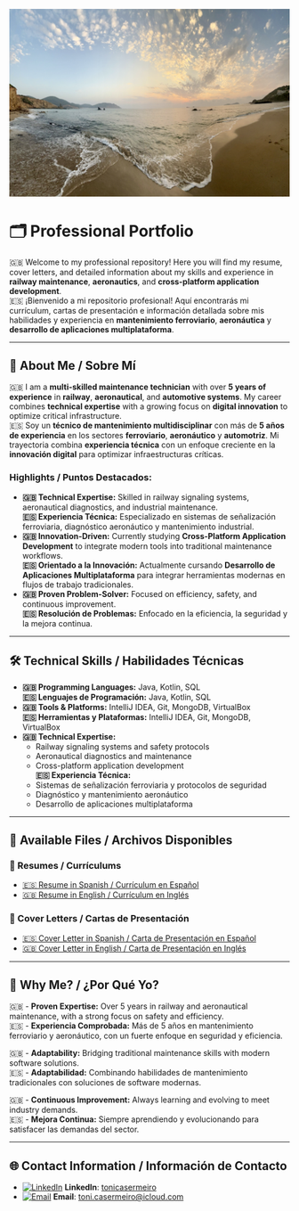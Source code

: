 ![MasterHead](https://raw.githubusercontent.com/tonicasermeiro/Pictures/e1f7f1b2cbe99fdbf76e22783e28656d79ee43ab/IMG_4399.jpeg)  

# 🗂️ **Professional Portfolio**  

🇬🇧 Welcome to my professional repository! Here you will find my resume, cover letters, and detailed information about my skills and experience in **railway maintenance**, **aeronautics**, and **cross-platform application development**.  
🇪🇸 ¡Bienvenido a mi repositorio profesional! Aquí encontrarás mi currículum, cartas de presentación e información detallada sobre mis habilidades y experiencia en **mantenimiento ferroviario**, **aeronáutica** y **desarrollo de aplicaciones multiplataforma**.  

---

## 👋 **About Me / Sobre Mí**  

🇬🇧 I am a **multi-skilled maintenance technician** with over **5 years of experience** in **railway**, **aeronautical**, and **automotive systems**. My career combines **technical expertise** with a growing focus on **digital innovation** to optimize critical infrastructure.  
🇪🇸 Soy un **técnico de mantenimiento multidisciplinar** con más de **5 años de experiencia** en los sectores **ferroviario**, **aeronáutico** y **automotriz**. Mi trayectoria combina **experiencia técnica** con un enfoque creciente en la **innovación digital** para optimizar infraestructuras críticas.  

### **Highlights / Puntos Destacados:**  
- **🇬🇧 Technical Expertise:** Skilled in railway signaling systems, aeronautical diagnostics, and industrial maintenance.  
  **🇪🇸 Experiencia Técnica:** Especializado en sistemas de señalización ferroviaria, diagnóstico aeronáutico y mantenimiento industrial.  
- **🇬🇧 Innovation-Driven:** Currently studying **Cross-Platform Application Development** to integrate modern tools into traditional maintenance workflows.  
  **🇪🇸 Orientado a la Innovación:** Actualmente cursando **Desarrollo de Aplicaciones Multiplataforma** para integrar herramientas modernas en flujos de trabajo tradicionales.  
- **🇬🇧 Proven Problem-Solver:** Focused on efficiency, safety, and continuous improvement.  
  **🇪🇸 Resolución de Problemas:** Enfocado en la eficiencia, la seguridad y la mejora continua.  

---

## 🛠️ **Technical Skills / Habilidades Técnicas**  

- **🇬🇧 Programming Languages:** Java, Kotlin, SQL  
  **🇪🇸 Lenguajes de Programación:** Java, Kotlin, SQL  
- **🇬🇧 Tools & Platforms:** IntelliJ IDEA, Git, MongoDB, VirtualBox  
  **🇪🇸 Herramientas y Plataformas:** IntelliJ IDEA, Git, MongoDB, VirtualBox  
- **🇬🇧 Technical Expertise:**  
  - Railway signaling systems and safety protocols  
  - Aeronautical diagnostics and maintenance  
  - Cross-platform application development  
  **🇪🇸 Experiencia Técnica:**  
  - Sistemas de señalización ferroviaria y protocolos de seguridad  
  - Diagnóstico y mantenimiento aeronáutico  
  - Desarrollo de aplicaciones multiplataforma  

---

## 📝 **Available Files / Archivos Disponibles**  

### 📌 Resumes / Currículums  
- [🇪🇸 Resume in Spanish / Currículum en Español](https://github.com/tonicasermeiro/Joan_Antoni_Casermeiro_Professional_Profile/blob/main/CV_Joan_Antoni_Casermeiro_ES.md)  
- [🇬🇧 Resume in English / Currículum en Inglés](https://github.com/tonicasermeiro/Joan_Antoni_Casermeiro_Professional_Profile/blob/main/CV_Joan_Antoni_Casermeiro_EN.md)  

### 📌 Cover Letters / Cartas de Presentación  
- [🇪🇸 Cover Letter in Spanish / Carta de Presentación en Español](https://github.com/tonicasermeiro/Joan_Antoni_Casermeiro_Professional_Profile/blob/main/Carta_Presentacion_Joan_Antoni_Casermeiro_ES.md)  
- [🇬🇧 Cover Letter in English / Carta de Presentación en Inglés](https://github.com/tonicasermeiro/Joan_Antoni_Casermeiro_Professional_Profile/blob/main/Cover_Letter_Joan_Antoni_Casermeiro.md)  

---

## 🌟 **Why Me? / ¿Por Qué Yo?**  

🇬🇧 - **Proven Expertise:** Over 5 years in railway and aeronautical maintenance, with a strong focus on safety and efficiency.  
🇪🇸 - **Experiencia Comprobada:** Más de 5 años en mantenimiento ferroviario y aeronáutico, con un fuerte enfoque en seguridad y eficiencia.  

🇬🇧 - **Adaptability:** Bridging traditional maintenance skills with modern software solutions.  
🇪🇸 - **Adaptabilidad:** Combinando habilidades de mantenimiento tradicionales con soluciones de software modernas.  

🇬🇧 - **Continuous Improvement:** Always learning and evolving to meet industry demands.  
🇪🇸 - **Mejora Continua:** Siempre aprendiendo y evolucionando para satisfacer las demandas del sector.  

---

## 🌐 **Contact Information / Información de Contacto**  

- [![LinkedIn](https://img.shields.io/badge/LinkedIn-0077B5?style=flat&logo=linkedin&logoColor=white)](https://www.linkedin.com/in/tonicasermeiro) **LinkedIn**: [tonicasermeiro](https://www.linkedin.com/in/tonicasermeiro)  
- [![Email](https://img.shields.io/badge/Email-0078D4?style=flat&logo=apple&logoColor=white)](mailto:toni.casermeiro@icloud.com) **Email**: [toni.casermeiro@icloud.com](mailto:toni.casermeiro@icloud.com)  